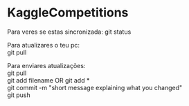 # KaggleCompetitions
Para veres se estas sincronizada:
git status

Para atualizares o teu pc: <br/>
git pull

Para enviares atualizações: <br/>
git pull <br/>
git add filename OR  git add * <br/>
git commit -m "short message explaining what you changed" <br/>
git push <br/>
